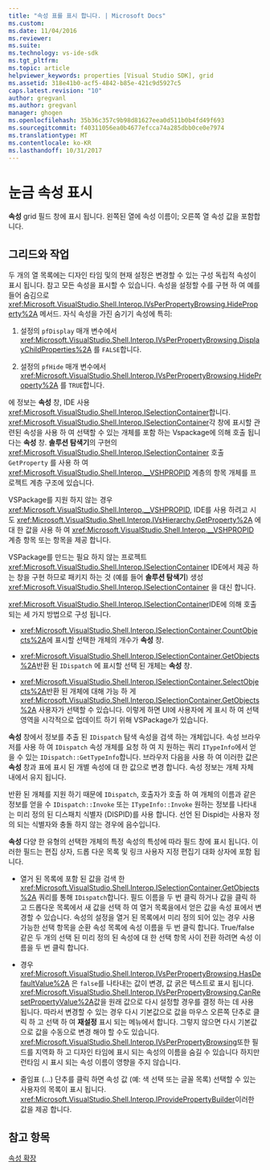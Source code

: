 ```yaml
---
title: "속성 표를 표시 합니다. | Microsoft Docs"
ms.custom: 
ms.date: 11/04/2016
ms.reviewer: 
ms.suite: 
ms.technology: vs-ide-sdk
ms.tgt_pltfrm: 
ms.topic: article
helpviewer_keywords: properties [Visual Studio SDK], grid
ms.assetid: 318e41b0-acf5-4842-b85e-421c9d5927c5
caps.latest.revision: "10"
author: gregvanl
ms.author: gregvanl
manager: ghogen
ms.openlocfilehash: 35b36c357c9b98d81627eea0d511b0b4fd49f693
ms.sourcegitcommit: f40311056ea0b4677efcca74a285dbb0ce0e7974
ms.translationtype: MT
ms.contentlocale: ko-KR
ms.lasthandoff: 10/31/2017
---
```

# <a name="properties-display-grid"></a>눈금 속성 표시
**속성** grid 필드 창에 표시 됩니다. 왼쪽된 열에 속성 이름이; 오른쪽 열 속성 값을 포함합니다.  
  
## <a name="working-with-the-grid"></a>그리드와 작업  
 두 개의 열 목록에는 디자인 타임 및의 현재 설정은 변경할 수 있는 구성 독립적 속성이 표시 됩니다. 참고 모든 속성을 표시할 수 있습니다. 속성을 설정할 수를 구현 하 여 예를 들어 숨김으로 <xref:Microsoft.VisualStudio.Shell.Interop.IVsPerPropertyBrowsing.HideProperty%2A> 메서드. 자식 속성을 가진 숨기기 속성에 특히:  
  
1.  설정의 `pfDisplay` 매개 변수에서 <xref:Microsoft.VisualStudio.Shell.Interop.IVsPerPropertyBrowsing.DisplayChildProperties%2A> 를 `FALSE`합니다.  
  
2.  설정의 `pfHide` 매개 변수에서 <xref:Microsoft.VisualStudio.Shell.Interop.IVsPerPropertyBrowsing.HideProperty%2A> 를 `TRUE`합니다.  
  
 에 정보는 **속성** 창, IDE 사용 <xref:Microsoft.VisualStudio.Shell.Interop.ISelectionContainer>합니다. <xref:Microsoft.VisualStudio.Shell.Interop.ISelectionContainer>각 창에 표시할 관련된 속성을 사용 하 여 선택할 수 있는 개체를 포함 하는 Vspackage에 의해 호출 됩니다는 **속성** 창. **솔루션 탐색기**의 구현의 <xref:Microsoft.VisualStudio.Shell.Interop.ISelectionContainer> 호출 `GetProperty` 를 사용 하 여 <xref:Microsoft.VisualStudio.Shell.Interop.__VSHPROPID> 계층의 항목 개체를 프로젝트 계층 구조에 있습니다.  
  
 VSPackage를 지원 하지 않는 경우 <xref:Microsoft.VisualStudio.Shell.Interop.__VSHPROPID>, IDE를 사용 하려고 시도 <xref:Microsoft.VisualStudio.Shell.Interop.IVsHierarchy.GetProperty%2A> 에 대 한 값을 사용 하 여 <xref:Microsoft.VisualStudio.Shell.Interop.__VSHPROPID> 계층 항목 또는 항목을 제공 합니다.  
  
 VSPackage를 만드는 필요 하지 않는 프로젝트 <xref:Microsoft.VisualStudio.Shell.Interop.ISelectionContainer> IDE에서 제공 하는 창을 구현 하므로 패키지 하는 것 (예를 들어 **솔루션 탐색기**) 생성 <xref:Microsoft.VisualStudio.Shell.Interop.ISelectionContainer> 을 대신 합니다.  
  
 <xref:Microsoft.VisualStudio.Shell.Interop.ISelectionContainer>IDE에 의해 호출 되는 세 가지 방법으로 구성 됩니다.  
  
-   <xref:Microsoft.VisualStudio.Shell.Interop.ISelectionContainer.CountObjects%2A>에 표시할 선택한 개체의 개수가 **속성** 창.  
  
-   <xref:Microsoft.VisualStudio.Shell.Interop.ISelectionContainer.GetObjects%2A>반환 된 `IDispatch` 에 표시할 선택 된 개체는 **속성** 창.  
  
-   <xref:Microsoft.VisualStudio.Shell.Interop.ISelectionContainer.SelectObjects%2A>반환 된 개체에 대해 가능 하 게 <xref:Microsoft.VisualStudio.Shell.Interop.ISelectionContainer.GetObjects%2A> 사용자가 선택할 수 있습니다. 이렇게 하면 UI에 사용자에 게 표시 하 여 선택 영역을 시각적으로 업데이트 하기 위해 VSPackage가 있습니다.  
  
 **속성** 창에서 정보를 추출 된 `IDispatch` 탐색 속성을 검색 하는 개체입니다. 속성 브라우저를 사용 하 여 `IDispatch` 속성 개체를 요청 하 여 지 원하는 쿼리 `ITypeInfo`에서 얻을 수 있는 `IDispatch::GetTypeInfo`합니다. 브라우저 다음을 사용 하 여 이러한 값은 **속성** 창과 표에 표시 된 개별 속성에 대 한 값으로 변경 합니다. 속성 정보는 개체 자체 내에서 유지 됩니다.  
  
 반환 된 개체를 지원 하기 때문에 `IDispatch`, 호출자가 호출 하 여 개체의 이름과 같은 정보를 얻을 수 `IDispatch::Invoke` 또는 `ITypeInfo::Invoke` 원하는 정보를 나타내는 미리 정의 된 디스패치 식별자 (DISPID)를 사용 합니다. 선언 된 Dispid는 사용자 정의 되는 식별자와 충돌 하지 않는 경우에 음수입니다.  
  
 **속성** 다양 한 유형의 선택한 개체의 특정 속성의 특성에 따라 필드 창에 표시 됩니다. 이러한 필드는 편집 상자, 드롭 다운 목록 및 링크 사용자 지정 편집기 대화 상자에 포함 됩니다.  
  
-   열거 된 목록에 포함 된 값을 검색 한 <xref:Microsoft.VisualStudio.Shell.Interop.ISelectionContainer.GetObjects%2A> 쿼리를 통해 `IDispatch`합니다. 필드 이름을 두 번 클릭 하거나 값을 클릭 하 고 드롭다운 목록에서 새 값을 선택 하 여 열거 목록을에서 얻은 값을 속성 표에서 변경할 수 있습니다. 속성의 설정을 열거 된 목록에서 미리 정의 되어 있는 경우 사용 가능한 선택 항목을 순환 속성 목록에 속성 이름을 두 번 클릭 합니다. True/false 같은 두 개의 선택 된 미리 정의 된 속성에 대 한 선택 항목 사이 전환 하려면 속성 이름을 두 번 클릭 합니다.  
  
-   경우 <xref:Microsoft.VisualStudio.Shell.Interop.IVsPerPropertyBrowsing.HasDefaultValue%2A> 은 `false`를 나타내는 값이 변경, 값 굵은 텍스트로 표시 됩니다. <xref:Microsoft.VisualStudio.Shell.Interop.IVsPerPropertyBrowsing.CanResetPropertyValue%2A>값을 원래 값으로 다시 설정할 경우를 결정 하는 데 사용 됩니다. 따라서 변경할 수 있는 경우 다시 기본값으로 값을 마우스 오른쪽 단추로 클릭 하 고 선택 하 여 **재설정** 표시 되는 메뉴에서 합니다. 그렇지 않으면 다시 기본값으로 값을 수동으로 변경 해야 할 수도 있습니다. <xref:Microsoft.VisualStudio.Shell.Interop.IVsPerPropertyBrowsing>또한 필드를 지역화 하 고 디자인 타임에 표시 되는 속성의 이름을 숨길 수 있습니다 하지만 런타임 시 표시 되는 속성 이름이 영향을 주지 않습니다.  
  
-   줄임표 (...) 단추를 클릭 하면 속성 값 (예: 색 선택 또는 글꼴 목록) 선택할 수 있는 사용자의 목록이 표시 됩니다. <xref:Microsoft.VisualStudio.Shell.Interop.IProvidePropertyBuilder>이러한 값을 제공 합니다.  
  
## <a name="see-also"></a>참고 항목  
 [속성 확장](../../extensibility/internals/extending-properties.md)